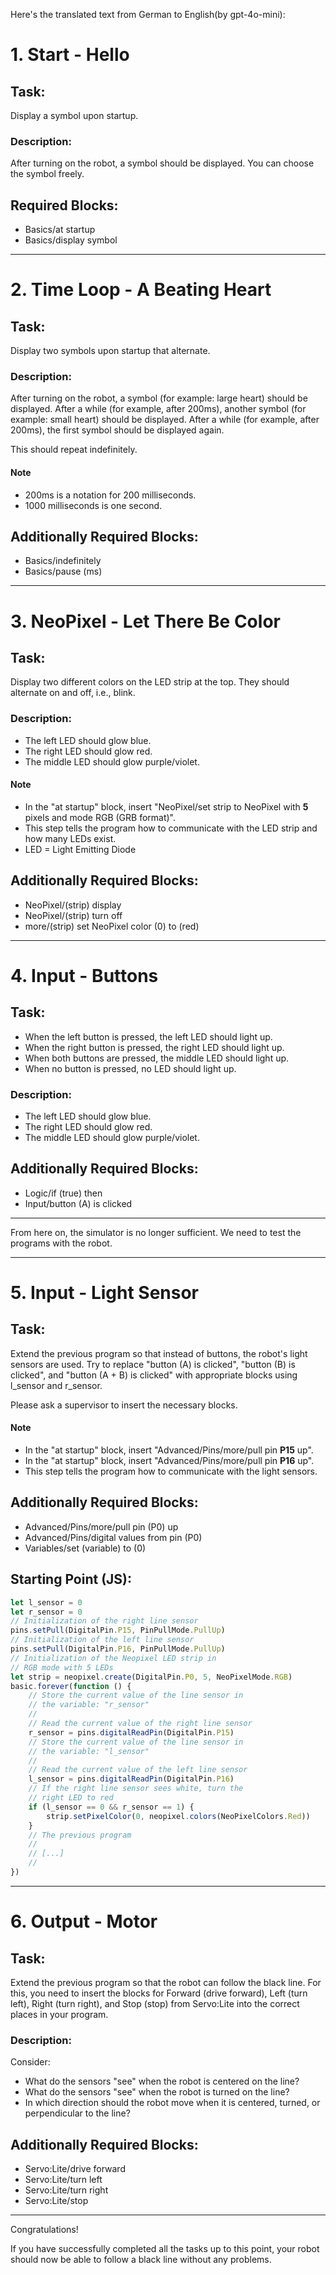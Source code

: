 Here's the translated text from German to English(by gpt-4o-mini):

# 1. Start - Hello

## Task:
Display a symbol upon startup.

### Description:
After turning on the robot, a symbol should be displayed. You can choose the symbol freely.

## Required Blocks:
- Basics/at startup
- Basics/display symbol

---

# 2. Time Loop - A Beating Heart

## Task:
Display two symbols upon startup that alternate.

### Description:
After turning on the robot, a symbol (for example: large heart) should be displayed. After a while (for example, after 200ms), another symbol (for example: small heart) should be displayed. After a while (for example, after 200ms), the first symbol should be displayed again.

This should repeat indefinitely.

#### Note
- 200ms is a notation for 200 milliseconds.
- 1000 milliseconds is one second.

## Additionally Required Blocks:
- Basics/indefinitely
- Basics/pause (ms)

---

# 3. NeoPixel - Let There Be Color
## Task:
Display two different colors on the LED strip at the top. They should alternate on and off, i.e., blink.

### Description:
- The left LED should glow blue.
- The right LED should glow red.
- The middle LED should glow purple/violet.

#### Note
- In the "at startup" block, insert "NeoPixel/set strip to NeoPixel with **5** pixels and mode RGB (GRB format)".
- This step tells the program how to communicate with the LED strip and how many LEDs exist.
- LED = Light Emitting Diode

## Additionally Required Blocks:
- NeoPixel/(strip) display
- NeoPixel/(strip) turn off
- more/(strip) set NeoPixel color (0) to (red)

---

# 4. Input - Buttons
## Task:
- When the left button is pressed, the left LED should light up.
- When the right button is pressed, the right LED should light up.
- When both buttons are pressed, the middle LED should light up.
- When no button is pressed, no LED should light up.

### Description:
- The left LED should glow blue.
- The right LED should glow red.
- The middle LED should glow purple/violet.

## Additionally Required Blocks:
- Logic/if (true) then
- Input/button (A) is clicked

---

From here on, the simulator is no longer sufficient. We need to test the programs with the robot.

---

# 5. Input - Light Sensor
## Task:
Extend the previous program so that instead of buttons, the robot's light sensors are used. Try to replace "button (A) is clicked", "button (B) is clicked", and "button (A + B) is clicked" with appropriate blocks using l_sensor and r_sensor.

Please ask a supervisor to insert the necessary blocks.

#### Note
- In the "at startup" block, insert "Advanced/Pins/more/pull pin **P15** up".
- In the "at startup" block, insert "Advanced/Pins/more/pull pin **P16** up".
- This step tells the program how to communicate with the light sensors.

## Additionally Required Blocks:
- Advanced/Pins/more/pull pin (P0) up
- Advanced/Pins/digital values from pin (P0)
- Variables/set (variable) to (0)

## Starting Point (JS):
```javascript
let l_sensor = 0
let r_sensor = 0
// Initialization of the right line sensor
pins.setPull(DigitalPin.P15, PinPullMode.PullUp)
// Initialization of the left line sensor
pins.setPull(DigitalPin.P16, PinPullMode.PullUp)
// Initialization of the Neopixel LED strip in
// RGB mode with 5 LEDs
let strip = neopixel.create(DigitalPin.P0, 5, NeoPixelMode.RGB)
basic.forever(function () {
    // Store the current value of the line sensor in
    // the variable: "r_sensor"
    //
    // Read the current value of the right line sensor
    r_sensor = pins.digitalReadPin(DigitalPin.P15)
    // Store the current value of the line sensor in
    // the variable: "l_sensor"
    //
    // Read the current value of the left line sensor
    l_sensor = pins.digitalReadPin(DigitalPin.P16)
    // If the right line sensor sees white, turn the
    // right LED to red
    if (l_sensor == 0 && r_sensor == 1) {
        strip.setPixelColor(0, neopixel.colors(NeoPixelColors.Red))
    }
    // The previous program
    //
    // [...]
    //
})
```

---

# 6. Output - Motor
## Task:
Extend the previous program so that the robot can follow the black line. For this, you need to insert the blocks for Forward (drive forward), Left (turn left), Right (turn right), and Stop (stop) from Servo:Lite into the correct places in your program.

### Description:
Consider:
- What do the sensors "see" when the robot is centered on the line?
- What do the sensors "see" when the robot is turned on the line?
- In which direction should the robot move when it is centered, turned, or perpendicular to the line?

## Additionally Required Blocks:
- Servo:Lite/drive forward
- Servo:Lite/turn left
- Servo:Lite/turn right
- Servo:Lite/stop

---

Congratulations!

If you have successfully completed all the tasks up to this point, your robot should now be able to follow a black line without any problems.
